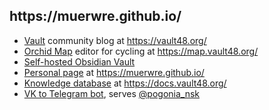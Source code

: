 <h2>https://muerwre.github.io/</h2>

- [Vault](https://github.com/muerwre/vault-frontend) community blog at https://vault48.org/
- [Orchid Map](https://github.com/muerwre/orchidmap-front) editor for cycling at https://map.vault48.org/
- [Self-hosted Obsidian Vault](https://github.com/muerwre/obsidian-publish)
- [Personal page](https://github.com/muerwre/muerwre.github.io) at https://muerwre.github.io/
- [Knowledge database](https://github.com/muerwre/docs.vaul48.org) at https://docs.vault48.org/
- [VK to Telegram bot](https://github.com/muerwre/vk-tg-bot), serves [@pogonia_nsk](https://t.me/pogonia_nsk)

